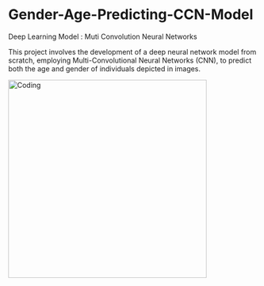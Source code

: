# Gender-Age-Predicting-CCN-Model

Deep Learning Model : Muti Convolution Neural Networks

This project involves the development of a deep neural network model from scratch, employing Multi-Convolutional Neural Networks (CNN), to predict both the age and gender of individuals depicted in images. <br>

<img class="center" alt="Coding" width="400" src="https://www.researchgate.net/profile/Md-Mahin/publication/332407214/figure/fig2/AS:747438860156930@1555214719430/Proposed-adopted-Convolutional-Neural-Network-CNN-model.png">
